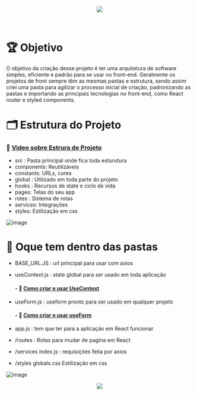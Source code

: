 
<h1 align="center">
<img src="https://user-images.githubusercontent.com/60453269/200201779-45446b80-e88e-452e-9b3a-b079799a0267.png">
</h1>

<br/>

# 🏆 Objetivo

<p>
  O objetivo da criação desse projeto é ter uma arquitetura de software simples, eficiente e padrão para se usar no front-end. Geralmente os projetos de front sempre têm as mesmas pastas e  estrutura, sendo assim criei uma pasta para agilizar o processo inicial de criação, padronizando as pastas e importando as principais tecnologias no front-end, como React router e styled components.

</p>



# 🗂 Estrutura do Projeto 

### 🎥 [Video sobre Estrura de Projeto](https://www.youtube.com/watch?v=X2RKRKdqqwM&list=LL&index=11)

- src : Pasta principal onde fica toda esturutura
- components: Reutilizáveis
- constants: URLs, cores
- global : Utilizado em toda parte do projeto
- hooks : Recursos de state e ciclo de vida 
- pages: Telas do seu app
- rotes : Sistema de rotas
- services: Integrações
- styles:  Estilização em css

![image](https://user-images.githubusercontent.com/60453269/187975792-008c1443-4f79-40d9-9c46-952d922aec5e.png)

# 📂 Oque tem dentro das pastas

- BASE_URL.JS : url principal para usar com axios 
- useContext.js : state global para ser usado em toda aplicação 

   #### - 🎥 [Como criar e usar UseContext](https://www.youtube.com/watch?v=jo-IV8i5Gdk&list=LL&index=7)
   
- useForm.js : useform pronto para ser usado em qualquer projeto 
   #### - 🎥 [Como criar e usar useForm](https://www.youtube.com/watch?v=8Kn-Xd8mESc)
- app.js : tem que ter para a aplicação em React funcionar
- /routes : Rotas para mudar de pagina em React
- /services index.js : requisições feita por axios 
- /styles globals.css Estilização em css

![image](https://user-images.githubusercontent.com/60453269/187919371-f502d2f6-9f48-4c72-b9bb-136f425ebe2e.png)


<p align="center">
  <img src="https://capsule-render.vercel.app/api?type=waving&color=gradient&height=65&section=footer"/>
</p>
